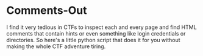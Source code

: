 # Comments-Out
I find it very tedious in CTFs to inspect each and every page and find HTML comments that contain hints or even something like login credentials or directories. So here's a little python script that does it for you without making the whole CTF adventure tiring.
